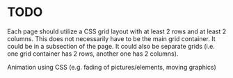 # TODO

Each page should utilize a CSS grid layout with at least 2 rows and at least 2 columns. This does not necessarily have to be the main grid container. It could be in a subsection of the page. It could also be separate grids (i.e. one grid container has 2 rows, another one has 2 columns).

Animation using CSS (e.g. fading of pictures/elements, moving graphics)
